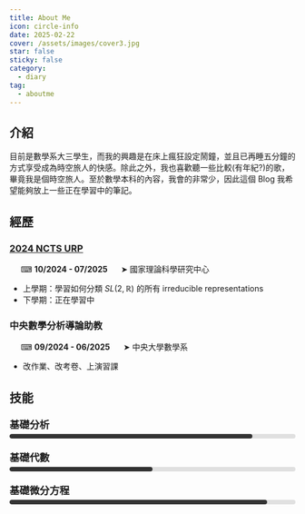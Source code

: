 ```yaml
---
title: About Me
icon: circle-info
date: 2025-02-22
cover: /assets/images/cover3.jpg
star: false
sticky: false
category:
  - diary
tag:
  - aboutme
---
```


<style>
/* 直接貼上 CSS */
.skill-container {
    margin: 20px 0;
}

.skill-title {
    font-weight: bold;
    font-size: 1.1rem;
    margin-bottom: 5px;
}

.skill-title small {
    font-weight: normal;
    font-size: 0.9rem;
    color: #666;
}

.progress-bar {
    background: #e0e0e0;
    border-radius: 10px;
    height: 8px;
    width: 100%;
    position: relative;
    margin-bottom: 15px;
    overflow: hidden;
}

.progress-fill {
    height: 100%;
    border-radius: 10px;
    background: #333;
    transition: width 1s ease-in-out;
}

</style>

## 介紹

目前是數學系大三學生，而我的興趣是在床上瘋狂設定鬧鐘，並且已再睡五分鐘的方式享受成為時空旅人的快感。除此之外，我也喜歡聽一些比較(有年紀?)的歌，畢竟我是個時空旅人。至於數學本科的內容，我會的非常少，因此這個 Blog 我希望能夠放上一些正在學習中的筆記。

## 經歷

### [2024 NCTS URP](https://sites.google.com/ncts.ntu.edu.tw/urp/home/urp/2024) 

&nbsp;&nbsp;&nbsp;&nbsp; ⌨︎ **10/2024 - 07/2025**
&nbsp;&nbsp;&nbsp;&nbsp; ➤ 國家理論科學研究中心

- 上學期：學習如何分類 $SL(2,\mathbb{R})$ 的所有 irreducible representations
- 下學期：正在學習中



### 中央數學分析導論助教

&nbsp;&nbsp;&nbsp;&nbsp; ⌨︎ **09/2024 - 06/2025**
&nbsp;&nbsp;&nbsp;&nbsp; ➤ 中央大學數學系

- 改作業、改考卷、上演習課

## 技能

<div class="skill-container">
    <div class="skill-title">基礎分析</div>
    <div class="progress-bar">
        <div class="progress-fill" style="width: 85%;"></div>
    </div>
</div>

<div class="skill-container">
    <div class="skill-title">基礎代數</div>
    <div class="progress-bar">
        <div class="progress-fill" style="width: 50%;"></div>
    </div>
</div>

<div class="skill-container">
    <div class="skill-title">基礎微分方程</div>
    <div class="progress-bar">
        <div class="progress-fill" style="width: 90%;"></div>
    </div>
</div>